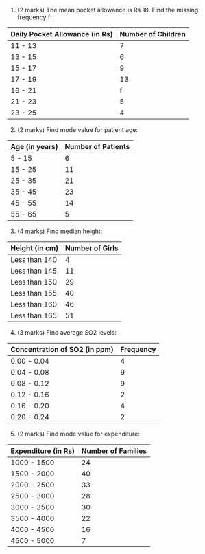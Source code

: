 1) (2 marks) The mean pocket allowance is Rs 18. Find the missing frequency f:

| Daily Pocket Allowance (in Rs) | Number of Children |
| ------------------------------ | ------------------ |
| 11 - 13                        | 7                  |
| 13 - 15                        | 6                  |
| 15 - 17                        | 9                  |
| 17 - 19                        | 13                 |
| 19 - 21                        | f                  |
| 21 - 23                        | 5                  |
| 23 - 25                        | 4                  |

2) (2 marks) Find mode value for patient age:

| Age (in years) | Number of Patients |
|----------------|--------------------|
| 5 - 15         | 6                  |
| 15 - 25        | 11                 |
| 25 - 35        | 21                 |
| 35 - 45        | 23                 |
| 45 - 55        | 14                 |
| 55 - 65        | 5                  |
3) (4 marks) Find median height:

| Height (in cm)   | Number of Girls |
|-------------------|----------------|
| Less than 140     | 4              |
| Less than 145     | 11             |
| Less than 150     | 29             |
| Less than 155     | 40             |
| Less than 160     | 46             |
| Less than 165     | 51             |
4) (3 marks) Find average SO2 levels:

| Concentration of SO2 (in ppm) | Frequency |
| ----------------------------- | --------- |
| 0.00 - 0.04                   | 4         |
| 0.04 - 0.08                   | 9         |
| 0.08 - 0.12                   | 9         |
| 0.12 - 0.16                   | 2         |
| 0.16 - 0.20                   | 4         |
| 0.20 - 0.24                   | 2         |
5) (2 marks) Find mode value for expenditure:

| Expenditure (in Rs) | Number of Families |
| ------------------- | ------------------ |
| 1000 - 1500         | 24                 |
| 1500 - 2000         | 40                 |
| 2000 - 2500         | 33                 |
| 2500 - 3000         | 28                 |
| 3000 - 3500         | 30                 |
| 3500 - 4000         | 22                 |
| 4000 - 4500         | 16                 |
| 4500 - 5000         | 7                  |
